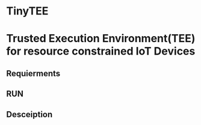 # TinyTEE
# Trusted Execution Environment(TEE) for resource constrained IoT Devices

## Requierments

## RUN

## Desceiption
